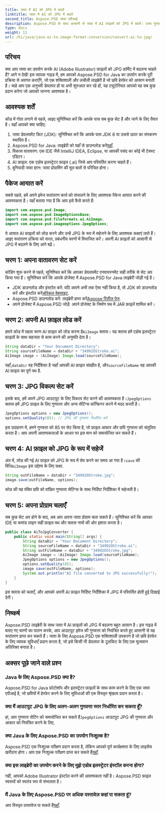 ```yaml
---
title: जावा में AI को JPG में बदलें
linktitle: जावा में AI को JPG में बदलें
second_title: Aspose.PSD जावा एपीआई
description: Aspose.PSD के साथ आसानी से जावा में AI फ़ाइलों को JPG में बदलें। उच्च गुणवत्ता वाली छवि रूपांतरण के लिए हमारे चरण-दर-चरण मार्गदर्शिका का पालन करें।
type: docs
weight: 11
url: /hi/java/java-ai-to-image-format-conversion/convert-ai-to-jpg/
---
```

## परिचय
क्या आप जावा का उपयोग करके AI (Adobe Illustrator) फ़ाइलों को JPG फ़ॉर्मेट में बदलना चाहते हैं? आगे न देखें! इस व्यापक गाइड में, हम आपको Aspose.PSD for Java का उपयोग करके पूरी प्रक्रिया से अवगत कराएँगे, जो एक शक्तिशाली और लचीली लाइब्रेरी है जो छवि हेरफेर को आसान बनाती है। चाहे आप एक अनुभवी डेवलपर हों या अभी शुरुआत कर रहे हों, यह ट्यूटोरियल आपको वह सब कुछ प्रदान करेगा जो आपको जानना आवश्यक है।
## आवश्यक शर्तें
कोड में गोता लगाने से पहले, आइए सुनिश्चित करें कि आपके पास सब कुछ सेट है और जाने के लिए तैयार है। यहाँ आपको क्या चाहिए:
1. जावा डेवलपमेंट किट (JDK): सुनिश्चित करें कि आपके पास JDK 8 या उससे ऊपर का संस्करण स्थापित है।
2.  Aspose.PSD for Java: लाइब्रेरी को यहाँ से डाउनलोड करें[यहाँ](https://releases.aspose.com/psd/java/).
3. विकास वातावरण: एक IDE जैसे IntelliJ IDEA, Eclipse, या आपकी पसंद का कोई भी टेक्स्ट एडिटर।
4. AI फ़ाइल: एक एडोब इलस्ट्रेटर फ़ाइल (.ai) जिसे आप परिवर्तित करना चाहते हैं।
5. बुनियादी जावा ज्ञान: जावा प्रोग्रामिंग की मूल बातों से परिचित होना।
## पैकेज आयात करें
सबसे पहले, हमें अपने इमेज रूपांतरण कार्य को संभालने के लिए आवश्यक पैकेज आयात करने की आवश्यकता है। यहाँ बताया गया है कि आप इसे कैसे करते हैं:
```java
import com.aspose.psd.Image;
import com.aspose.psd.ImageOptionsBase;
import com.aspose.psd.fileformats.ai.AiImage;
import com.aspose.psd.imageoptions.JpegOptions;
```
ये आयात AI फ़ाइलों को लोड करने और उन्हें JPG के रूप में सहेजने के लिए आवश्यक कक्षाएं लाते हैं।
आइए रूपांतरण प्रक्रिया को सरल, प्रबंधनीय चरणों में विभाजित करें। अपनी AI फ़ाइलों को आसानी से JPG में बदलने के लिए आगे बढ़ें।
## चरण 1: अपना वातावरण सेट करें
कोडिंग शुरू करने से पहले, सुनिश्चित करें कि आपका डेवलपमेंट एनवायरनमेंट सही तरीके से सेट अप किया गया है। सुनिश्चित करें कि आपके प्रोजेक्ट में Aspose.PSD for Java लाइब्रेरी जोड़ी गई है।
-  JDK डाउनलोड और इंस्टॉल करें: यदि आपने अभी तक ऐसा नहीं किया है, तो JDK को डाउनलोड करें और इंस्टॉल करें[ओरेकल वेबसाइट](https://www.oracle.com/java/technologies/javase-downloads.html).
-  Aspose.PSD डाउनलोड करें: लाइब्रेरी प्राप्त करें[Aspose रिलीज़ पेज](https://releases.aspose.com/psd/java/).
- अपने प्रोजेक्ट में Aspose.PSD जोड़ें: अपने प्रोजेक्ट के निर्माण पथ में JAR फ़ाइलें शामिल करें।
## चरण 2: अपनी AI फ़ाइल लोड करें
हमारे कोड में पहला चरण AI फ़ाइल को लोड करना है`AiImage` क्लास। यह क्लास हमें एडोब इलस्ट्रेटर फ़ाइलों के साथ सहजता से काम करने की अनुमति देता है।
```java
String dataDir = "Your Document Directory";
String sourceFileName = dataDir + "34992OStroke.ai";
AiImage image = (AiImage) Image.load(sourceFileName);
```
 यहाँ,`dataDir` वह निर्देशिका है जहाँ आपकी AI फ़ाइल संग्रहीत है, और`sourceFileName` यह आपकी AI फ़ाइल का पूर्ण पथ है.
## चरण 3: JPG विकल्प सेट करें
 इसके बाद, हमें अपने JPG आउटपुट के लिए विकल्प सेट करने की आवश्यकता है।`JpegOptions` क्लास हमें JPG फ़ाइल के लिए गुणवत्ता और अन्य सेटिंग्स कॉन्फ़िगर करने में मदद करती है।
```java
JpegOptions options = new JpegOptions();
options.setQuality(85); // JPG की गुणवत्ता निर्धारित करें
```
इस उदाहरण में, हमने गुणवत्ता को 85 पर सेट किया है, जो फ़ाइल आकार और छवि गुणवत्ता को संतुलित करता है। आप अपनी आवश्यकताओं के आधार पर इस मान को समायोजित कर सकते हैं।
## चरण 4: AI फ़ाइल को JPG के रूप में सहेजें
 अंत में, लोड की गई AI फ़ाइल को JPG के रूप में सेव करने का समय आ गया है।`save` की विधि`AiImage` इस उद्देश्य के लिए कक्षा.
```java
String outFileName = dataDir + "34992OStroke.jpg";
image.save(outFileName, options);
```
कोड की यह पंक्ति छवि को वांछित गुणवत्ता सेटिंग्स के साथ निर्दिष्ट निर्देशिका में सहेजती है।
## चरण 5: अपना प्रोग्राम चलाएँ
सब कुछ सेट अप होने के बाद, अब आप अपना जावा प्रोग्राम चला सकते हैं। सुनिश्चित करें कि आपका IDE या कमांड लाइन सही फ़ाइल पथ और क्लास नामों की ओर इशारा करता है।
```java
public class AiToJpgConverter {
    public static void main(String[] args) {
        String dataDir = "Your Document Directory";
        String sourceFileName = dataDir + "34992OStroke.ai";
        String outFileName = dataDir + "34992OStroke.jpg";
        AiImage image = (AiImage) Image.load(sourceFileName);
        JpegOptions options = new JpegOptions();
        options.setQuality(85);
        image.save(outFileName, options);
        System.out.println("AI file converted to JPG successfully!");
    }
}
```
इस क्लास को चलाएँ, और आपको अपनी AI फ़ाइल निर्दिष्ट निर्देशिका में JPG में परिवर्तित होती हुई दिखाई देगी।
## निष्कर्ष
Aspose.PSD लाइब्रेरी के साथ जावा में AI फ़ाइलों को JPG में बदलना बहुत आसान है। इस गाइड में बताए गए चरणों का पालन करके, आप आउटपुट इमेज की गुणवत्ता को नियंत्रित करते हुए आसानी से यह रूपांतरण प्राप्त कर सकते हैं। जावा के लिए Aspose.PSD एक शक्तिशाली उपकरण है जो छवि हेरफेर के लिए व्यापक सुविधाएँ प्रदान करता है, जो इसे किसी भी डेवलपर के टूलकिट के लिए एक मूल्यवान अतिरिक्त बनाता है।
## अक्सर पूछे जाने वाले प्रश्न
### Java के लिए Aspose.PSD क्या है?
Aspose.PSD for Java फ़ोटोशॉप और इलस्ट्रेटर फ़ाइलों के साथ काम करने के लिए एक जावा एपीआई है, जो छवियों में हेरफेर करने के लिए सुविधाओं की एक विस्तृत श्रृंखला प्रदान करता है।
### क्या मैं आउटपुट JPG के लिए अलग-अलग गुणवत्ता स्तर निर्धारित कर सकता हूँ?
 हां, आप गुणवत्ता सेटिंग को समायोजित कर सकते हैं`JpegOptions` आउटपुट JPG की गुणवत्ता और आकार को नियंत्रित करने के लिए.
### क्या Java के लिए Aspose.PSD का उपयोग निःशुल्क है?
Aspose.PSD एक निःशुल्क परीक्षण प्रदान करता है, लेकिन आपको पूर्ण कार्यक्षमता के लिए लाइसेंस खरीदना होगा। आप एक निःशुल्क परीक्षण प्राप्त कर सकते हैं[यहाँ](https://releases.aspose.com/).
### क्या इस लाइब्रेरी का उपयोग करने के लिए मुझे एडोब इलस्ट्रेटर इंस्टॉल करना होगा?
नहीं, आपको Adobe Illustrator इंस्टॉल करने की आवश्यकता नहीं है। Aspose.PSD फ़ाइल स्वरूपों को स्वतंत्र रूप से संभालता है।
### मैं Java के लिए Aspose.PSD पर अधिक दस्तावेज़ कहां पा सकता हूं?
 आप विस्तृत दस्तावेज पा सकते हैं[यहाँ](https://reference.aspose.com/psd/java/).